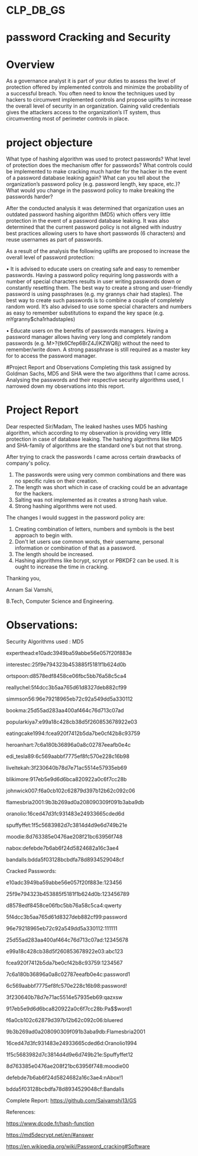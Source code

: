 # CLP_DB_GS 
# password Cracking and Security
# Overview
As a governance analyst it is part of your duties to assess the level of protection offered by implemented controls and minimize the probability of a successful breach. You often need to know the techniques used by hackers to circumvent implemented controls and propose uplifts to increase the overall level of security in an organization. Gaining valid credentials gives the attackers access to the organization’s IT system, thus circumventing most of perimeter controls in place.
# project objecture

What type of hashing algorithm was used to protect passwords?
What level of protection does the mechanism offer for passwords?
What controls could be implemented to make cracking much harder for the hacker in the event of a password database leaking again?
What can you tell about the organization’s password policy (e.g. password length, key space, etc.)?
What would you change in the password policy to make breaking the passwords harder? 

After the conducted analysis it was determined that organization uses an outdated password hashing algorithm (MD5) which offers very little protection in the event of a
password database leaking. It was also determined that the current password policy is not aligned with industry best practices allowing users to have short passwords (6
characters) and reuse usernames as part of passwords.

As a result of the analysis the following uplifts are proposed to increase the overall level of password protection:

• It is advised to educate users on creating safe and easy to remember passwords. Having a password policy requiring long passwords with a number of special characters
results in user writing passwords down or constantly resetting them. The best way to create a strong and user-friendly password is using passphrases (e.g.
my grannys chair had staples). The best way to create such passwords is to combine a couple of completely random word. It’s also advised to use some special characters
and numbers as easy to remember substitutions to expand the key space (e.g. mYgranny$cha1rhadstaples)

• Educate users on the benefits of passwords managers. Having a password manager allows having very long and completely random passwords (e.g. M>?{tk6Cfep6BrZ4J)KZWQ8j)
without the need to remember/write down. A strong passphrase is still required as a master key for to access the password manager.

#Project Report and Observations
Completing this task assigned by Goldman Sachs, MD5 and SHA were the two algorithms that I came across. Analysing the passwords and their respective security algorithms
used, I narrowed down my observations into this report.

# Project Report

Dear respected Sir/Madam,
The leaked hashes uses MD5 hashing algorithm, which according to my observation is providing very little protection in case of database leaking.
The hashing algorithms like MD5 and SHA-family of algorithms are the standard one's but not that strong.

After trying to crack the passwords I came across certain drawbacks of company's policy.
1. The passwords were using very common combinations and there was no specific rules on their creation.
2. The length was short which in case of cracking could be an advantage for the hackers.
3. Salting was not implemented as it creates a strong hash value.
4. Strong hashing algorithms were not used.

The changes I would suggest in the password policy are:
1. Creating combination of letters, numbers and symbols is the best approach to begin with.
2. Don't let users use common words, their username, personal information or combination of that as a password.
3. The length should be increased.
4. Hashing algorithms like bcrypt, scrypt or PBKDF2 can be used. It is ought to increase the time in cracking.


Thanking you, 

Annam Sai Vamshi,

B.Tech, Computer Science and Engineering.

# Observations:

Security Algorithms used : MD5

experthead:e10adc3949ba59abbe56e057f20f883e

interestec:25f9e794323b453885f5181f1b624d0b

ortspoon:d8578edf8458ce06fbc5bb76a58c5ca4

reallychel:5f4dcc3b5aa765d61d8327deb882cf99

simmson56:96e79218965eb72c92a549dd5a330112

bookma:25d55ad283aa400af464c76d713c07ad

popularkiya7:e99a18c428cb38d5f260853678922e03

eatingcake1994:fcea920f7412b5da7be0cf42b8c93759

heroanhart:7c6a180b36896a0a8c02787eeafb0e4c

edi_tesla89:6c569aabbf7775ef8fc570e228c16b98

liveltekah:3f230640b78d7e71ac5514e57935eb69

blikimore:917eb5e9d6d6bca820922a0c6f7cc28b

johnwick007:f6a0cb102c62879d397b12b62c092c06

flamesbria2001:9b3b269ad0a208090309f091b3aba9db

oranolio:16ced47d3fc931483e24933665cded6d

spuffyffet:1f5c5683982d7c3814d4d9e6d749b21e

moodie:8d763385e0476ae208f21bc63956f748

nabox:defebde7b6ab6f24d5824682a16c3ae4

bandalls:bdda5f03128bcbdfa78d8934529048cf

Cracked Passwords: 

e10adc3949ba59abbe56e057f20f883e:123456 

25f9e794323b453885f5181f1b624d0b:123456789

d8578edf8458ce06fbc5bb76a58c5ca4:qwerty 

5f4dcc3b5aa765d61d8327deb882cf99:password 

96e79218965eb72c92a549dd5a330112:111111

25d55ad283aa400af464c76d713c07ad:12345678

e99a18c428cb38d5f260853678922e03:abc123

fcea920f7412b5da7be0cf42b8c93759:1234567

7c6a180b36896a0a8c02787eeafb0e4c:password1

6c569aabbf7775ef8fc570e228c16b98:password!

3f230640b78d7e71ac5514e57935eb69:qazxsw 

917eb5e9d6d6bca820922a0c6f7cc28b:Pa$$word1

f6a0cb102c62879d397b12b62c092c06:bluered 

9b3b269ad0a208090309f091b3aba9db:Flamesbria2001

16ced47d3fc931483e24933665cded6d:Oranolio1994

1f5c5683982d7c3814d4d9e6d749b21e:Spuffyffet12

8d763385e0476ae208f21bc63956f748:moodie00

defebde7b6ab6f24d5824682a16c3ae4:nAbox!1

bdda5f03128bcbdfa78d8934529048cf:Bandalls

Complete Report: https://github.com/Saivamshi13/GS

References: 

https://www.dcode.fr/hash-function

https://md5decrypt.net/en/#answer

https://en.wikipedia.org/wiki/Password_cracking#Software
